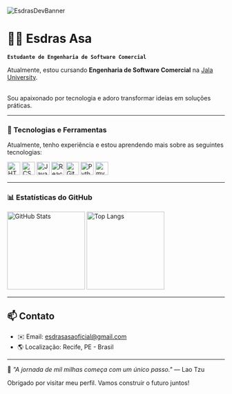 ![EsdrasDevBanner](https://github.com/user-attachments/assets/ec1d93fe-90a8-484d-b23b-707f17a33fb3)

# 🧑‍💻 Esdras Asa

**`Estudante de Engenharia de Software Comercial`**

Atualmente, estou cursando **Engenharia de Software Comercial** na [Jala University](https://jalauniversity.com). 

<br/> Sou apaixonado por tecnologia e adoro transformar ideias em soluções práticas.

---

### 🚀 Tecnologias e Ferramentas

Atualmente, tenho experiência e estou aprendendo mais sobre as seguintes tecnologias:

<p align="left">
  <img alt="HTML" title="HTML" width="30px" src="https://cdn.jsdelivr.net/gh/devicons/devicon/icons/html5/html5-original.svg" />
  <img alt="CSS" title="CSS" width="30px" src="https://cdn.jsdelivr.net/gh/devicons/devicon/icons/css3/css3-original.svg" />
  <img alt="JavaScript" title="JavaScript" width="30px" src="https://cdn.jsdelivr.net/gh/devicons/devicon/icons/javascript/javascript-original.svg" />
  <img alt="React" title="React" width="30px" src="https://cdn.jsdelivr.net/gh/devicons/devicon/icons/react/react-original.svg" />
  <img alt="Git" title="Git" width="30px" src="https://cdn.jsdelivr.net/gh/devicons/devicon/icons/git/git-original.svg" />
  <img alt="Python" title="Python" width="30px" src="https://cdn.jsdelivr.net/gh/devicons/devicon/icons/python/python-original.svg" />
  <img alt="mySql" title="mySql" width="30px" src="https://cdn.jsdelivr.net/gh/devicons/devicon@latest/icons/mysql/mysql-original.svg" />
          
  
</p>

---

### 📊 Estatísticas do GitHub

<div align="left">
  <img height="180em" src="https://github-readme-stats.vercel.app/api?username=EsdrasCodes&show_icons=true&theme=tokyonight&include_all_commits=true&locale=pt-br" alt="GitHub Stats" />
  <img height="180em" src="https://github-readme-stats.vercel.app/api/top-langs/?username=EsdrasCodes&theme=tokyonight&layout=compact&custom_title=Tecnologias&langs_count=9" alt="Top Langs" />
</div>

---

## 📫 Contato

- ✉️ Email: [esdrasasaoficial@gmail.com](mailto:esdrasasaoficial@gmail.com)  
- 🌎 Localização: Recife, PE - Brasil  

---

📖 *"A jornada de mil milhas começa com um único passo."* — Lao Tzu  

Obrigado por visitar meu perfil. Vamos construir o futuro juntos!

